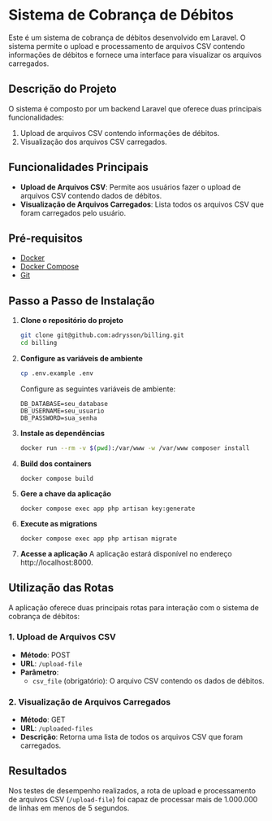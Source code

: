# Sistema de Cobrança de Débitos

Este é um sistema de cobrança de débitos desenvolvido em Laravel. O sistema permite o upload e processamento de arquivos CSV contendo informações de débitos e fornece uma interface para visualizar os arquivos carregados.

## Descrição do Projeto

O sistema é composto por um backend Laravel que oferece duas principais funcionalidades:
1. Upload de arquivos CSV contendo informações de débitos.
2. Visualização dos arquivos CSV carregados.

## Funcionalidades Principais

- **Upload de Arquivos CSV**: Permite aos usuários fazer o upload de arquivos CSV contendo dados de débitos.
- **Visualização de Arquivos Carregados**: Lista todos os arquivos CSV que foram carregados pelo usuário.

## Pré-requisitos

- [Docker](https://www.docker.com/)
- [Docker Compose](https://docs.docker.com/compose/)
- [Git](https://git-scm.com/)

## Passo a Passo de Instalação

1. **Clone o repositório do projeto**
    ```sh
   git clone git@github.com:adrysson/billing.git
   cd billing
    ```

2. **Configure as variáveis de ambiente**
    ```sh
   cp .env.example .env
    ```
    Configure as seguintes variáveis de ambiente:
    ```dotenv
    DB_DATABASE=seu_database
    DB_USERNAME=seu_usuario
    DB_PASSWORD=sua_senha
    ```

3. **Instale as dependências**
    ```sh
    docker run --rm -v $(pwd):/var/www -w /var/www composer install
    ```

4. **Build dos containers**
    ```
   docker compose build
    ```

5. **Gere a chave da aplicação**
    ```
   docker compose exec app php artisan key:generate
    ```

6. **Execute as migrations**
    ```
   docker compose exec app php artisan migrate
    ```

7. **Acesse a aplicação**
    A aplicação estará disponível no endereço http://localhost:8000.

## Utilização das Rotas

A aplicação oferece duas principais rotas para interação com o sistema de cobrança de débitos:

### 1. Upload de Arquivos CSV

- **Método**: POST
- **URL**: `/upload-file`
- **Parâmetro**:
  - `csv_file` (obrigatório): O arquivo CSV contendo os dados de débitos.

### 2. Visualização de Arquivos Carregados

- **Método**: GET
- **URL**: `/uploaded-files`
- **Descrição**: Retorna uma lista de todos os arquivos CSV que foram carregados.

## Resultados

Nos testes de desempenho realizados, a rota de upload e processamento de arquivos CSV (`/upload-file`) foi capaz de processar mais de 1.000.000 de linhas em menos de 5 segundos.
